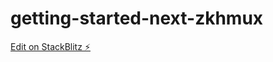 # getting-started-next-zkhmux

[Edit on StackBlitz ⚡️](https://stackblitz.com/edit/getting-started-next-zkhmux)